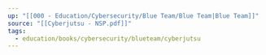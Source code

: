 ```yaml
---
up: "[[000 - Education/Cybersecurity/Blue Team/Blue Team|Blue Team]]"
source: "[[Cyberjutsu - NSP.pdf]]"
tags:
  - education/books/cybersecurity/blueteam/cyberjutsu
---
```

